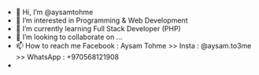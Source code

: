 - 👋 Hi, I’m @aysamtohme
- 👀 I’m interested in Programming & Web Development
- 🌱 I’m currently learning Full Stack Developer (PHP)
- 💞️ I’m looking to collaborate on ...
- 📫 How to reach me Facebook : Aysam Tohme >> Insta : @aysam.to3me >> WhatsApp : +970568121908
- 

<!---
aysamtohme/aysamtohme is a ✨ special ✨ repository because its `README.md` (this file) appears on your GitHub profile.
You can click the Preview link to take a look at your changes.
--->
